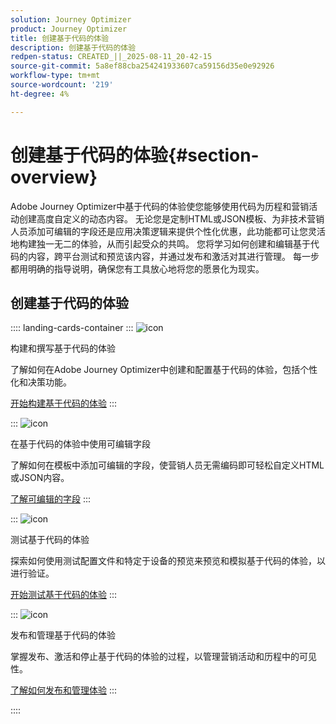 ```yaml
---
solution: Journey Optimizer
product: Journey Optimizer
title: 创建基于代码的体验
description: 创建基于代码的体验
redpen-status: CREATED_||_2025-08-11_20-42-15
source-git-commit: 5a8ef88cba254241933607ca59156d35e0e92926
workflow-type: tm+mt
source-wordcount: '219'
ht-degree: 4%

---
```



# 创建基于代码的体验{#section-overview}

Adobe Journey Optimizer中基于代码的体验使您能够使用代码为历程和营销活动创建高度自定义的动态内容。 无论您是定制HTML或JSON模板、为非技术营销人员添加可编辑的字段还是应用决策逻辑来提供个性化优惠，此功能都可让您灵活地构建独一无二的体验，从而引起受众的共鸣。 您将学习如何创建和编辑基于代码的内容，跨平台测试和预览该内容，并通过发布和激活对其进行管理。 每一步都用明确的指导说明，确保您有工具放心地将您的愿景化为现实。

## 创建基于代码的体验

:::: landing-cards-container
:::
![icon](https://cdn.experienceleague.adobe.com/icons/code-branch.svg)

构建和撰写基于代码的体验

了解如何在Adobe Journey Optimizer中创建和配置基于代码的体验，包括个性化和决策功能。

[开始构建基于代码的体验](../using/code-based/create-code-based.md)
:::

:::
![icon](https://cdn.experienceleague.adobe.com/icons/list-check.svg)

在基于代码的体验中使用可编辑字段

了解如何在模板中添加可编辑的字段，使营销人员无需编码即可轻松自定义HTML或JSON内容。

[了解可编辑的字段](../using/code-based/code-based-form-fields.md)
:::

:::
![icon](https://cdn.experienceleague.adobe.com/icons/gear.svg)

测试基于代码的体验

探索如何使用测试配置文件和特定于设备的预览来预览和模拟基于代码的体验，以进行验证。

[开始测试基于代码的体验](../using/code-based/test-code-based.md)
:::

:::
![icon](https://cdn.experienceleague.adobe.com/icons/circle-play.svg)

发布和管理基于代码的体验

掌握发布、激活和停止基于代码的体验的过程，以管理营销活动和历程中的可见性。

[了解如何发布和管理体验](../using/code-based/publish-code-based.md)
:::

::::
